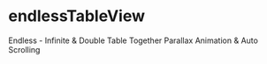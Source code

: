 # endlessTableView
Endless - Infinite &amp; Double Table Together Parallax Animation &amp; Auto Scrolling
